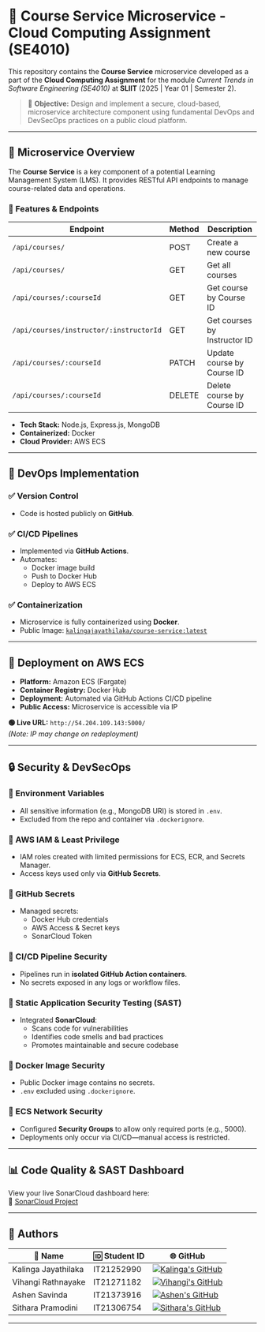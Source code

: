 # 🧩 Course Service Microservice - Cloud Computing Assignment (SE4010)

This repository contains the **Course Service** microservice developed as a part of the **Cloud Computing Assignment** for the module _Current Trends in Software Engineering (SE4010)_ at **SLIIT** (2025 | Year 01 | Semester 2).

> 🎯 **Objective:** Design and implement a secure, cloud-based, microservice architecture component using fundamental DevOps and DevSecOps practices on a public cloud platform.

---

## 🧱 Microservice Overview

The **Course Service** is a key component of a potential Learning Management System (LMS). It provides RESTful API endpoints to manage course-related data and operations.

### 📌 Features & Endpoints

| Endpoint                                 | Method | Description                              |
|------------------------------------------|--------|------------------------------------------|
| `/api/courses/`                          | POST   | Create a new course                      |
| `/api/courses/`                          | GET    | Get all courses                          |
| `/api/courses/:courseId`                | GET    | Get course by Course ID                  |
| `/api/courses/instructor/:instructorId` | GET    | Get courses by Instructor ID             |
| `/api/courses/:courseId`                | PATCH  | Update course by Course ID               |
| `/api/courses/:courseId`                | DELETE | Delete course by Course ID               |

- **Tech Stack:** Node.js, Express.js, MongoDB
- **Containerized:** Docker
- **Cloud Provider:** AWS ECS

---

## 🔧 DevOps Implementation

### ✅ Version Control
- Code is hosted publicly on **GitHub**.

### ✅ CI/CD Pipelines
- Implemented via **GitHub Actions**.
- Automates:
  - Docker image build
  - Push to Docker Hub
  - Deploy to AWS ECS

### ✅ Containerization
- Microservice is fully containerized using **Docker**.
- Public Image: [`kalingajayathilaka/course-service:latest`](https://hub.docker.com/repository/docker/kalingajayathilaka/course-service)

---

## 🚀 Deployment on AWS ECS

- **Platform:** Amazon ECS (Fargate)
- **Container Registry:** Docker Hub
- **Deployment:** Automated via GitHub Actions CI/CD pipeline
- **Public Access:** Microservice is accessible via IP

**🟢 Live URL:** `http://54.204.109.143:5000/`  
_(Note: IP may change on redeployment)_

---

## 🔒 Security & DevSecOps

### 🔐 Environment Variables
- All sensitive information (e.g., MongoDB URI) is stored in `.env`.
- Excluded from the repo and container via `.dockerignore`.

### 🔐 AWS IAM & Least Privilege
- IAM roles created with limited permissions for ECS, ECR, and Secrets Manager.
- Access keys used only via **GitHub Secrets**.

### 🔐 GitHub Secrets
- Managed secrets:
  - Docker Hub credentials
  - AWS Access & Secret keys
  - SonarCloud Token

### 🔐 CI/CD Pipeline Security
- Pipelines run in **isolated GitHub Action containers**.
- No secrets exposed in any logs or workflow files.

### 🔐 Static Application Security Testing (SAST)
- Integrated **SonarCloud**:
  - Scans code for vulnerabilities
  - Identifies code smells and bad practices
  - Promotes maintainable and secure codebase

### 🔐 Docker Image Security
- Public Docker image contains no secrets.
- `.env` excluded using `.dockerignore`.

### 🔐 ECS Network Security
- Configured **Security Groups** to allow only required ports (e.g., 5000).
- Deployments only occur via CI/CD—manual access is restricted.

---

## 📊 Code Quality & SAST Dashboard

View your live SonarCloud dashboard here:  
🔗 [SonarCloud Project](https://sonarcloud.io/project/information?id=IT21252990_CTSE_Assignment_01)

---

## 👥 Authors


| 👤 Name | 🆔 Student ID | 🌐 GitHub |
|--------|---------|-----------|
| Kalinga Jayathilaka | IT21252990 | [![Kalinga's GitHub](https://img.shields.io/badge/@kalingajayathilaka-181717?style=flat-square&logo=github&logoColor=white)](https://github.com/IT21252990) |
| Vihangi Rathnayake | IT21271182 | [![Vihangi's GitHub](https://img.shields.io/badge/@vihangirathnayake-181717?style=flat-square&logo=github&logoColor=white)](https://github.com/IT21271182) |
| Ashen Savinda | IT21373916 | [![Ashen's GitHub](https://img.shields.io/badge/@ashensavinda-181717?style=flat-square&logo=github&logoColor=white)](https://github.com/Ashen-Savinda) |
| Sithara Pramodini | IT21306754 | [![Sithara's GitHub](https://img.shields.io/badge/@sitharapramodini-181717?style=flat-square&logo=github&logoColor=white)](https://github.com/SitharaPramodini) |

---